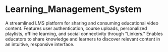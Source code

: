 # Learning_Management_System
A streamlined LMS platform for sharing and consuming educational video content. Features user authentication, course uploads, personalized playlists, offline learning, and social connectivity through "Linkers." Enables educators to share knowledge and learners to discover relevant content in an intuitive, responsive interface.
